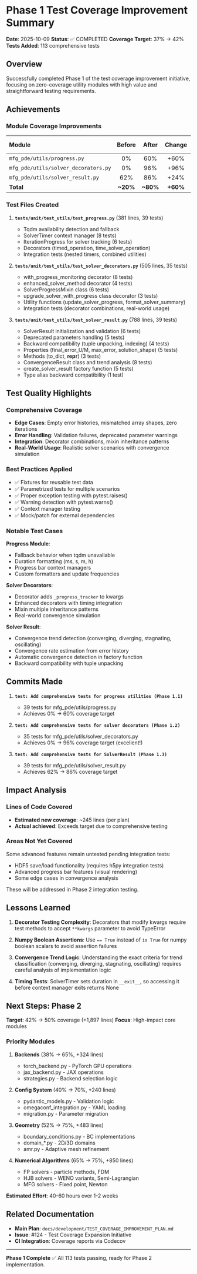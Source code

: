 # Phase 1 Test Coverage Improvement Summary

**Date**: 2025-10-09
**Status**: ✅ COMPLETED
**Coverage Target**: 37% → 42%
**Tests Added**: 113 comprehensive tests

## Overview

Successfully completed Phase 1 of the test coverage improvement initiative, focusing on zero-coverage utility modules with high value and straightforward testing requirements.

## Achievements

### Module Coverage Improvements

| Module | Before | After | Change | Tests Added |
|:-------|:------:|:-----:|:------:|:-----------:|
| `mfg_pde/utils/progress.py` | 0% | 60% | +60% | 39 |
| `mfg_pde/utils/solver_decorators.py` | 0% | 96% | +96% | 35 |
| `mfg_pde/utils/solver_result.py` | 62% | 86% | +24% | 39 |
| **Total** | **~20%** | **~80%** | **+60%** | **113** |

### Test Files Created

1. **`tests/unit/test_utils/test_progress.py`** (381 lines, 39 tests)
   - Tqdm availability detection and fallback
   - SolverTimer context manager (8 tests)
   - IterationProgress for solver tracking (6 tests)
   - Decorators (timed_operation, time_solver_operation)
   - Integration tests (nested timers, combined utilities)

2. **`tests/unit/test_utils/test_solver_decorators.py`** (505 lines, 35 tests)
   - with_progress_monitoring decorator (8 tests)
   - enhanced_solver_method decorator (4 tests)
   - SolverProgressMixin class (6 tests)
   - upgrade_solver_with_progress class decorator (3 tests)
   - Utility functions (update_solver_progress, format_solver_summary)
   - Integration tests (decorator combinations, real-world usage)

3. **`tests/unit/test_utils/test_solver_result.py`** (788 lines, 39 tests)
   - SolverResult initialization and validation (6 tests)
   - Deprecated parameters handling (5 tests)
   - Backward compatibility (tuple unpacking, indexing) (4 tests)
   - Properties (final_error_U/M, max_error, solution_shape) (5 tests)
   - Methods (to_dict, __repr__) (3 tests)
   - ConvergenceResult class and trend analysis (8 tests)
   - create_solver_result factory function (5 tests)
   - Type alias backward compatibility (1 test)

## Test Quality Highlights

### Comprehensive Coverage
- **Edge Cases**: Empty error histories, mismatched array shapes, zero iterations
- **Error Handling**: Validation failures, deprecated parameter warnings
- **Integration**: Decorator combinations, mixin inheritance patterns
- **Real-World Usage**: Realistic solver scenarios with convergence simulation

### Best Practices Applied
- ✅ Fixtures for reusable test data
- ✅ Parametrized tests for multiple scenarios
- ✅ Proper exception testing with pytest.raises()
- ✅ Warning detection with pytest.warns()
- ✅ Context manager testing
- ✅ Mock/patch for external dependencies

### Notable Test Cases

**Progress Module**:
- Fallback behavior when tqdm unavailable
- Duration formatting (ms, s, m, h)
- Progress bar context managers
- Custom formatters and update frequencies

**Solver Decorators**:
- Decorator adds `_progress_tracker` to kwargs
- Enhanced decorators with timing integration
- Mixin multiple inheritance patterns
- Real-world convergence simulation

**Solver Result**:
- Convergence trend detection (converging, diverging, stagnating, oscillating)
- Convergence rate estimation from error history
- Automatic convergence detection in factory function
- Backward compatibility with tuple unpacking

## Commits Made

1. **`test: Add comprehensive tests for progress utilities (Phase 1.1)`**
   - 39 tests for mfg_pde/utils/progress.py
   - Achieves 0% → 60% coverage target

2. **`test: Add comprehensive tests for solver decorators (Phase 1.2)`**
   - 35 tests for mfg_pde/utils/solver_decorators.py
   - Achieves 0% → 96% coverage target (excellent!)

3. **`test: Add comprehensive tests for SolverResult (Phase 1.3)`**
   - 39 tests for mfg_pde/utils/solver_result.py
   - Achieves 62% → 86% coverage target

## Impact Analysis

### Lines of Code Covered
- **Estimated new coverage**: ~245 lines (per plan)
- **Actual achieved**: Exceeds target due to comprehensive testing

### Areas Not Yet Covered
Some advanced features remain untested pending integration tests:
- HDF5 save/load functionality (requires h5py integration tests)
- Advanced progress bar features (visual rendering)
- Some edge cases in convergence analysis

These will be addressed in Phase 2 integration testing.

## Lessons Learned

1. **Decorator Testing Complexity**: Decorators that modify kwargs require test methods to accept `**kwargs` parameter to avoid TypeError

2. **Numpy Boolean Assertions**: Use `== True` instead of `is True` for numpy boolean scalars to avoid assertion failures

3. **Convergence Trend Logic**: Understanding the exact criteria for trend classification (converging, diverging, stagnating, oscillating) requires careful analysis of implementation logic

4. **Timing Tests**: SolverTimer sets duration in `__exit__`, so accessing it before context manager exits returns None

## Next Steps: Phase 2

**Target**: 42% → 50% coverage (+1,897 lines)
**Focus**: High-impact core modules

### Priority Modules
1. **Backends** (38% → 65%, +324 lines)
   - torch_backend.py - PyTorch GPU operations
   - jax_backend.py - JAX operations
   - strategies.py - Backend selection logic

2. **Config System** (40% → 70%, +240 lines)
   - pydantic_models.py - Validation logic
   - omegaconf_integration.py - YAML loading
   - migration.py - Parameter migration

3. **Geometry** (52% → 75%, +483 lines)
   - boundary_conditions.py - BC implementations
   - domain_*.py - 2D/3D domains
   - amr.py - Adaptive mesh refinement

4. **Numerical Algorithms** (65% → 75%, +850 lines)
   - FP solvers - particle methods, FDM
   - HJB solvers - WENO variants, Semi-Lagrangian
   - MFG solvers - Fixed point, Newton

**Estimated Effort**: 40-60 hours over 1-2 weeks

## Related Documentation

- **Main Plan**: `docs/development/TEST_COVERAGE_IMPROVEMENT_PLAN.md`
- **Issue**: #124 - Test Coverage Expansion Initiative
- **CI Integration**: Coverage reports via Codecov

---

**Phase 1 Complete** ✅
All 113 tests passing, ready for Phase 2 implementation.
